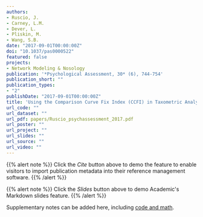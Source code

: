 ```yaml
---
authors:
- Ruscio, J.
- Carney, L.M.
- Dever, L.
- Pliskin, M.
- Wang, S.B.
date: "2017-09-01T00:00:00Z"
doi: "10.1037/pas0000522"
featured: false
projects: 
- Network Modeling & Nosology
publication: '*Psychological Assessment, 30* (6), 744-754'
publication_short: ""
publication_types:
- "2"
publishDate: "2017-09-01T00:00:00Z"
title: 'Using the Comparison Curve Fix Index (CCFI) in Taxometric Analyses: Averaging Curves, Standard Errors, and CCFI Profiles'
url_code: ""
url_dataset: ""
url_pdf: papers/Ruscio_psychassessment_2017.pdf
url_poster: ""
url_project: ""
url_slides: ""
url_source: ""
url_video: ""
---
```



{{% alert note %}}
Click the *Cite* button above to demo the feature to enable visitors to import publication metadata into their reference management software.
{{% /alert %}}

{{% alert note %}}
Click the *Slides* button above to demo Academic's Markdown slides feature.
{{% /alert %}}

Supplementary notes can be added here, including [code and math](https://sourcethemes.com/academic/docs/writing-markdown-latex/).

